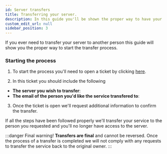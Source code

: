 ```yaml
---
id: Server transfers
title: Transferring your server.
description: In this guide you'll be shown the proper way to have your server transfered to another user.
custom_edit_url: null
sidebar_position: 3
---
```


If you ever need to transfer your server to another person this guide will show you the proper way to start the transfer process.

### Starting the process

1. To start the process you'll need to open a ticket by clicking [here](https://billing.aurorahosts.com/submitticket.php?step=2&deptid=3).

2. In this ticket you should include the following
* **The server you wish to transfer**: 
* **The email of the person you'd like the service transfered to**:

3. Once the ticket is open we'll request additional information to confirm the transfer.

If all the steps have been followed properly we'll transfer your service to the person you requested and you'll no longer have access to the server.

:::danger Final warning!
**Transfers are final** and cannot be reversed. Once the process of a transfer is completed we will not comply with any requests to transfer the service back to the original owner.
:::
